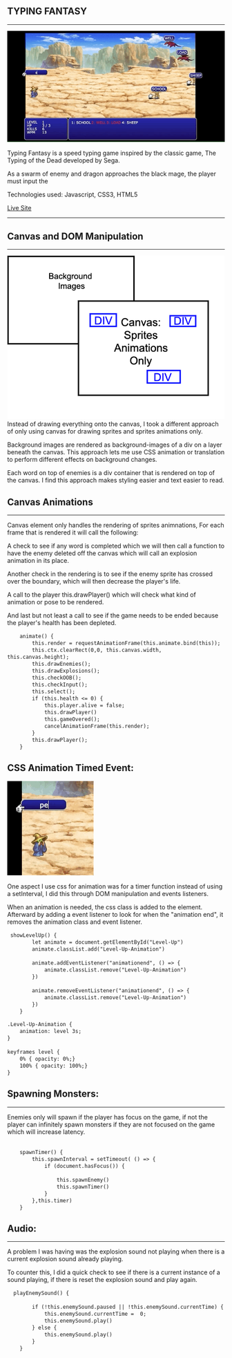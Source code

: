 ## TYPING FANTASY
---
<img src="images/readme/demo.gif" />

Typing Fantasy is a speed typing game inspired by the classic game, The Typing of the Dead developed by Sega. 

As a swarm of enemy and dragon approaches the black mage, the player must input the 

Technologies used: Javascript, CSS3, HTML5

[Live Site](https://trombed.github.io/typing_game/)

---



## Canvas and DOM Manipulation
---
<img src="images/readme/layers.png" width="600px" />
Instead of drawing everything onto the canvas, I took a different approach of only using canvas for drawing sprites and sprites animations only. 

Background images are rendered as background-images of a div on a layer beneath the canvas. This approach lets me use CSS animation or translation to perform different effects on background changes.

Each word on top of enemies is a div container that is rendered on top of the canvas. I find this approach makes styling easier and text easier to read. 

## Canvas Animations
---

Canvas element only handles the rendering of sprites animnations, 
For each frame that is rendered it will call the following:

A check to see if any word is completed which we will then call a function to have the enemy deleted off the canvas which will call an explosion animation in its place. 

Another check in the rendering is to see if the enemy sprite has crossed over the boundary, which will then decrease the player's life.

A call to the player this.drawPlayer() which will check what kind of animation or pose to be rendered. 

And last but not least a call to see if the game needs to be ended because the player's health has been depleted. 

```
    animate() {
        this.render = requestAnimationFrame(this.animate.bind(this));
        this.ctx.clearRect(0,0, this.canvas.width, this.canvas.height);
        this.drawEnemies();
        this.drawExplosions();
        this.checkOOB();
        this.checkInput();
        this.select();
        if (this.health <= 0) {
            this.player.alive = false; 
            this.drawPlayer()
            this.gameOvered();
            cancelAnimationFrame(this.render);
        }
        this.drawPlayer();
    }
```



CSS Animation Timed Event:
---

![LevelUp](/images/readme/level-up.gif)

One aspect I use css for animation was for a timer function instead of using a setInterval, I did this through DOM manipulation and events listeners.

When an animation is needed, the css class is added to the element. Afterward by adding a event listener to look for when the "animation end", it removes the animation class and event listener.


```
 showLevelUp() {
        let animate = document.getElementById("Level-Up")
        animate.classList.add("Level-Up-Animation")

        animate.addEventListener("animationend", () => {
            animate.classList.remove("Level-Up-Animation")
        })

        animate.removeEventListener("animationend", () => {
            animate.classList.remove("Level-Up-Animation")
        })
    }
```

```
.Level-Up-Animation {
    animation: level 3s;
}

keyframes level {
    0% { opacity: 0%;}
    100% { opacity: 100%;}
}
```

## Spawning Monsters: 
---

Enemies only will spawn if the player has focus on the game, if not the player can infinitely spawn monsters if they are not focused on the game which will increase latency.


```

    spawnTimer() {
        this.spawnInterval = setTimeout( () => {
            if (document.hasFocus()) {
                
                this.spawnEnemy()
                this.spawnTimer()
            }
        },this.timer)
    }
```

## Audio:
---
 A problem I was having was the explosion sound not playing when there is a current explosion sound already playing.

 To counter this, I did a quick check to see if there is a current instance of a sound playing, if there is reset the explosion sound and play again. 

```
  playEnemySound() {

        if (!this.enemySound.paused || !this.enemySound.currentTime) {
            this.enemySound.currentTime =  0;
            this.enemySound.play()
        } else {
            this.enemySound.play()
        }
    }
```




